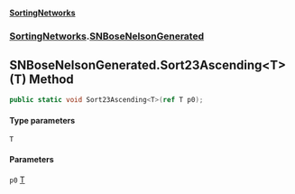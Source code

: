 #### [SortingNetworks](./index.md 'index')
### [SortingNetworks](./SortingNetworks.md 'SortingNetworks').[SNBoseNelsonGenerated](./SortingNetworks-SNBoseNelsonGenerated.md 'SortingNetworks.SNBoseNelsonGenerated')
## SNBoseNelsonGenerated.Sort23Ascending&lt;T&gt;(T) Method
```csharp
public static void Sort23Ascending<T>(ref T p0);
```
#### Type parameters
<a name='SortingNetworks-SNBoseNelsonGenerated-Sort23Ascending-T-(T)-T'></a>
`T`  
  
#### Parameters
<a name='SortingNetworks-SNBoseNelsonGenerated-Sort23Ascending-T-(T)-p0'></a>
`p0` [T](#SortingNetworks-SNBoseNelsonGenerated-Sort23Ascending-T-(T)-T 'SortingNetworks.SNBoseNelsonGenerated.Sort23Ascending&lt;T&gt;(T).T')  
  
